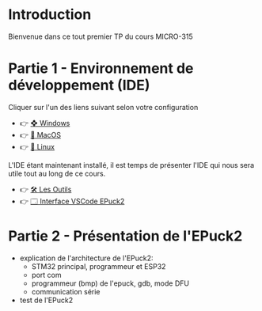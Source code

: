 # Introduction
Bienvenue dans ce tout premier TP du cours MICRO-315

# Partie 1 - Environnement de développement (IDE)
Cliquer sur l'un des liens suivant selon votre configuration
- 👉 [❖ Windows](https://github.com/epfl-mobots/MICRO-315-TPs-Student/wiki/Installation-de-l'IDE---%E2%9D%96-Windows)
- 👉 [🍎 MacOS](https://github.com/epfl-mobots/MICRO-315-TPs-Student/wiki/Installation-de-l'IDE---%E2%9D%96-Windows)
- 👉 [🐧 Linux](https://github.com/epfl-mobots/MICRO-315-TPs-Student/wiki/Installation-de-l'IDE---%E2%9D%96-Windows)

L'IDE étant maintenant installé, il est temps de présenter l'IDE qui nous sera utile tout au long de ce cours.
- 👉 [🛠 Les Outils](https://github.com/epfl-mobots/MICRO-315-TPs-Student/wiki/Structure-de-l'IDE---%F0%9F%9B%A0-Les-Outils)
- 👉 [🗔 Interface VSCode EPuck2](https://github.com/epfl-mobots/MICRO-315-TPs-Student/wiki/%F0%9F%97%94-Interface-VSCode-EPuck2)

# Partie 2 - Présentation de l'EPuck2
- explication de l'architecture de l'EPuck2:
    - STM32 principal, programmeur et ESP32
    - port com
    - programmeur (bmp) de l'epuck, gdb, mode DFU
    - communication série
- test de l'EPuck2